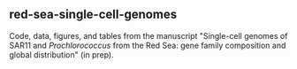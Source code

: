 ## red-sea-single-cell-genomes

Code, data, figures, and tables from the manuscript "Single-cell genomes of SAR11 and *Prochlorococcus* from the Red Sea: gene family composition and global distribution" (in prep).

